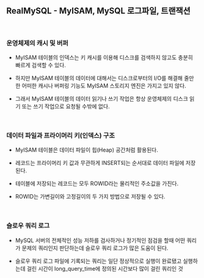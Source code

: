 ## RealMySQL - MyISAM, MySQL 로그파일, 트랜잭션

<br>

### 운영체제의 캐시 및 버퍼

- MyISAM 테이블의 인덱스는 키 캐시를 이용해 디스크를 검색하지 않고도 충분히 빠르게 검색할 수 있다.


- 하지만 MyISAM 테이블의 데이터에 대해서는 디스크로부터의 I/O를 해결해 줄만한 어떠한 캐시나 버퍼링 기능도 MyISAM 스토리지 엔진은 가지고 있지 않다.


- 그래서 MyISAM 테이블의 데이터 읽기나 쓰기 작업은 항상 운영체제의 디스크 읽기 또는 쓰기 작업으로 요청될 수밖에 없다.

<br>

### 데이터 파일과 프라이머리 키(인덱스) 구조

- MyISAM 테이블은 데이터 파일이 힙(Heap) 공간처럼 활용된다.


- 레코드는 프라이머리 키 값과 무관하게 INSERT되는 순서대로 데이터 파일에 저장된다.


- 테이블에 저장되는 레코드는 모두 ROWID라는 물리적인 주소값을 가진다.


- ROWID는 가변길이와 고정길이의 두 가지 방법으로 저장될 수 있다.


<br>

### 슬로우 쿼리 로그

- MySQL 서버의 전체적인 성능 저하를 검사하거나 정기적인 점검을 할때 어떤 쿼리가 문제의 쿼리인지 판단하는데 슬로우 쿼리 로그가 많은 도움이 된다.


- 슬로우 쿼리 로그 파일에 기록되는 쿼리는 일단 정상적으로 실행이 완료됐고 실행하는데 걸린 시간이 long_query_time에 정의된 시간보다 많이 걸린 쿼리인 것

